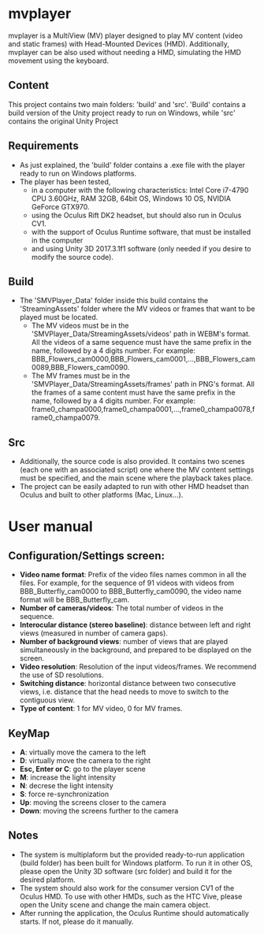 # mvplayer
mvplayer is a MultiView (MV) player designed to play MV content (video and static frames) with Head-Mounted Devices (HMD). Additionally, mvplayer can be also used without needing a HMD, simulating the HMD movement using the keyboard.

## Content

This project contains two main folders: 'build' and 'src'. 'Build' contains a build version of the Unity project ready to run on Windows, while 'src' contains the original Unity Project

## Requirements

* As just explained, the 'build' folder contains a .exe file with the player ready to run on Windows platforms. 
* The player has been tested,
  - in a computer with the following characteristics: Intel Core i7-4790 CPU 3.60GHz, RAM 32GB, 64bit OS, Windows 10 OS, NVIDIA GeForce GTX970.
  - using the Oculus Rift DK2 headset, but should also run in Oculus CV1.
  - with the support of Oculus Runtime software, that must be installed in the computer
  - and using Unity 3D 2017.3.1f1 software (only needed if you desire to modify the source code).

## Build

* The 'SMVPlayer_Data' folder inside this build contains the 'StreamingAssets' folder where the MV videos or frames that want to be played must be located.
  - The MV videos must be in the 'SMVPlayer_Data/StreamingAssets/videos' path in WEBM's format. All the videos of a same sequence must have the same prefix in the name, followed by a 4 digits number. For example: BBB_Flowers_cam0000,BBB_Flowers_cam0001,...,BBB_Flowers_cam0089,BBB_Flowers_cam0090. 
  - The MV frames must be in the 'SMVPlayer_Data/StreamingAssets/frames' path in PNG's format. All the frames of a same content must have the same prefix in the name, followed by a 4 digits number. For example: frame0_champa0000,frame0_champa0001,...,frame0_champa0078,frame0_champa0079.

## Src

* Additionally, the source code is also provided. It contains two scenes (each one with an associated script) one where the MV content settings must be specified, and the main scene where the playback takes place.
* The project can be easily adapted to run with other HMD headset than Oculus and built to other platforms (Mac, Linux...).

# User manual

## Configuration/Settings screen:
* **Video name format**: Prefix of the video files names common in all the files. For example, for the sequence of 91 videos with videos from BBB_Butterfly_cam0000 to BBB_Butterfly_cam0090, the video name format will be BBB_Butterfly_cam.
* **Number of cameras/videos**: The total number of videos in the sequence.
* **Interocular distance (stereo baseline)**: distance between left and right views (measured in number of camera gaps).
* **Number of background views**: number of views that are played simultaneously in the background, and prepared to be displayed on the screen. 
* **Video resolution**: Resolution of the input videos/frames. We recommend the use of SD resolutions.
* **Switching distance**: horizontal distance between two consecutive views, i.e. distance that the head needs to move to switch to the contiguous view.
* **Type of content**: 1 for MV video, 0 for MV frames.

## KeyMap
* **A**: virtually move the camera to the left
* **D**: virtually move the camera to the right
* **Esc, Enter or C**: go to the player scene
* **M**: increase the light intensity
* **N**: decrese the light intensity
* **S**: force re-synchronization
* **Up**: moving the screens closer to the camera
* **Down**: moving the screens further to the camera


## Notes

* The system is multiplaform but the provided ready-to-run application (build folder) has been built for Windows platform. To run it in other OS, please open the Unity 3D software (src folder) and build it for the desired platform.
* The system should also work for the consumer version CV1 of the Oculus HMD. To use with other HMDs, such as the HTC Vive, please open the Unity scene and change the main camera object.
* After running the application, the Oculus Runtime should automatically starts. If not, please do it manually.

